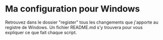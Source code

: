 # Ma configuration pour Windows

Retrouvez dans le dossier "register" tous les changements que j'apporte au
registre de Windows. Un fichier README.md s'y trouvera pour vous expliquer
ce que fait chaque script.

